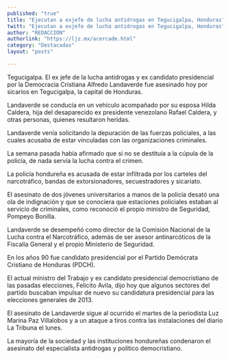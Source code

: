 ```yaml
---
published: "true"
title: "Ejecutan a exjefe de lucha antidrogas en Tegucigalpa, Honduras"
twitt: "Ejecutan a exjefe de lucha antidrogas en Tegucigalpa, Honduras"
author: "REDACCION"
authorlink: "https://ljz.mx/acercade.html"
category: "Destacadas"
layout: "posts"

---
```



  Tegucigalpa. El ex jefe de la lucha antidrogas y ex candidato presidencial por la Democracia Cristiana Alfredo Landaverde fue asesinado hoy por sicarios en Tegucigalpa, la capital de Honduras.



  Landaverde se conducía en un vehículo acompañado por su esposa Hilda Caldera, hija del desaparecido ex presidente venezolano Rafael Caldera, y otras personas, quienes resultaron heridas.



  Landaverde venía solicitando la depuración de las fuerzas policiales, a las cuales acusaba de estar vinculadas con las organizaciones criminales.



  La semana pasada había afirmado que si no se destituía a la cúpula de la policía, de nada servía la lucha contra el crimen.



  La policía hondureña es acusada de estar infiltrada por los carteles del narcotráfico, bandas de extorsionadores, secuestradores y sicariato.



  El asesinato de dos jóvenes universitarios a manos de la policía desató una ola de indignación y que se conociera que estaciones policiales estaban al servicio de criminales, como reconoció el propio ministro de Seguridad, Pompeyo Bonilla.



  Landaverde se desempeñó como director de la Comisión Nacional de la Lucha contra el Narcotráfico, además de ser asesor antinarcóticos de la Fiscalía General y el propio Ministerio de Seguridad.



  En los años 90 fue candidato presidencial por el Partido Demócrata Cristiano de Honduras (PDCH).



  El actual ministro del Trabajo y ex candidato presidencial democristiano de las pasadas elecciones, Felicito Avila, dijo hoy que algunos sectores del partido buscaban impulsar de nuevo su candidatura presidencial para las elecciones generales de 2013.



  El asesinato de Landaverde sigue al ocurrido el martes de la periodista Luz Marina Paz Villalobos y a un ataque a tiros contra las instalaciones del diario La Tribuna el lunes.



  La mayoría de la sociedad y las instituciones hondureñas condenaron el asesinato del especialista antidrogas y político democristiano.

